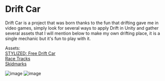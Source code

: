 # Drift Car
Drift Car is a project that was born thanks to the fun that drifting gave me in video games, simply look for several ways to apply Drift in Unity and gather several assets that I will mention below to make my own drifting place, it is a single mechanic but it's fun to play with it.

Assets:<br />
[STYLIZED: Free Drift Car](https://assetstore.unity.com/packages/3d/vehicles/land/stylized-free-drift-car-197718)<br />
[Race Tracks](https://assetstore.unity.com/packages/3d/environments/roadways/race-tracks-140501)<br />
[Skidmarks](https://www.youtube.com/watch?v=pAsCXXsuB1M)<br />

![image](https://user-images.githubusercontent.com/68016784/163664739-d01391eb-3fb0-45f1-abfa-c1b2ceb926bd.png)
![image](https://user-images.githubusercontent.com/68016784/163664743-524dfaf5-9eeb-4252-a931-88e105505a05.png)
